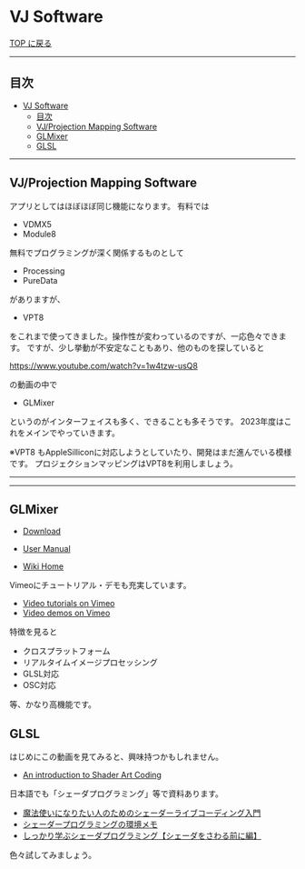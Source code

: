# VJ Software

[TOP に戻る](../../index.md)

---

## 目次

- [VJ Software](#vj-software)
  - [目次](#目次)
  - [VJ/Projection Mapping Software](#vjprojection-mapping-software)
  - [GLMixer](#glmixer)
  - [GLSL](#glsl)

---
## VJ/Projection Mapping Software
アプリとしてはほぼほぼ同じ機能になります。
有料では
- VDMX5
- Module8

無料でプログラミングが深く関係するものとして
- Processing
- PureData

がありますが、
- VPT8

をこれまで使ってきました。操作性が変わっているのですが、一応色々できます。
ですが、少し挙動が不安定なこともあり、他のものを探していると

https://www.youtube.com/watch?v=1w4tzw-usQ8

の動画の中で
- GLMixer

というのがインターフェイスも多く、できることも多そうです。
2023年度はこれをメインでやっていきます。

※VPT8 もAppleSilliconに対応しようとしていたり、開発はまだ進んでいる模様です。
プロジェクションマッピングはVPT8を利用しましょう。

---
---
## GLMixer
- [Download](https://sourceforge.net/projects/glmixer/)

- [User Manual](https://sourceforge.net/p/glmixer/wiki/UserManual/)
- [Wiki Home](https://sourceforge.net/p/glmixer/wiki/Home/)

Vimeoにチュートリアル・デモも充実しています。
- [Video tutorials on Vimeo](https://vimeo.com/showcase/2401475)
- [Video demos on Vimeo](https://vimeo.com/showcase/2401477)

特徴を見ると
- クロスプラットフォーム
- リアルタイムイメージプロセッシング
- GLSL対応
- OSC対応

等、かなり高機能です。

## GLSL
はじめにこの動画を見てみると、興味持つかもしれません。
- [An introduction to Shader Art Coding](https://www.youtube.com/watch?v=f4s1h2YETNY)

日本語でも「シェーダプログラミング」等で資料あります。
- [魔法使いになりたい人のためのシェーダーライブコーディング入門](https://qiita.com/kaneta1992/items/21149c78159bd27e0860)
- [シェーダープログラミングの環境メモ](https://zenn.dev/karaage0703/articles/81c9e3bf76d1a8)
- [しっかり学ぶシェーダプログラミング【シェーダをさわる前に編】](https://qiita.com/yoship1639/items/5f8e55a89fc58ea33bb7)

色々試してみましょう。